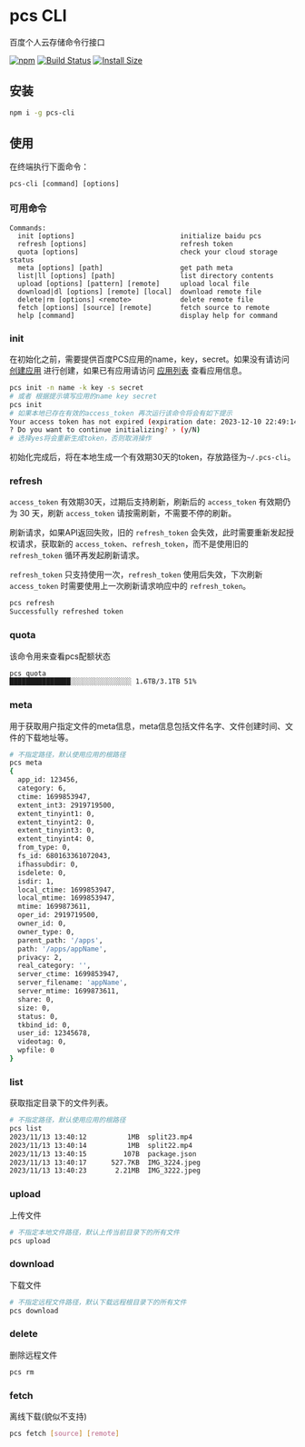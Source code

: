 # pcs CLI

百度个人云存储命令行接口

[![npm][npm]][npm-url]
[![Build Status][build-status]][build-status-url]
[![Install Size][size]][size-url]

## 安装

```sh
npm i -g pcs-cli
```

## 使用
在终端执行下面命令：

```
pcs-cli [command] [options]
```

### 可用命令
```
Commands:
  init [options]                          initialize baidu pcs
  refresh [options]                       refresh token
  quota [options]                         check your cloud storage status
  meta [options] [path]                   get path meta
  list|ll [options] [path]                list directory contents
  upload [options] [pattern] [remote]     upload local file
  download|dl [options] [remote] [local]  download remote file
  delete|rm [options] <remote>            delete remote file
  fetch [options] [source] [remote]       fetch source to remote
  help [command]                          display help for command
```

### init
在初始化之前，需要提供百度PCS应用的name，key，secret。如果没有请访问 [创建应用](https://pan.baidu.com/union/console/createapp) 进行创建，如果已有应用请访问 [应用列表](https://pan.baidu.com/union/console/applist) 查看应用信息。

```sh
pcs init -n name -k key -s secret
# 或者 根据提示填写应用的name key secret
pcs init 
# 如果本地已存在有效的access_token 再次运行该命令将会有如下提示
Your access token has not expired (expiration date: 2023-12-10 22:49:14).
? Do you want to continue initializing? › (y/N)
# 选择yes将会重新生成token，否则取消操作
```
初始化完成后，将在本地生成一个有效期30天的token，存放路径为`~/.pcs-cli`。

### refresh
`access_token` 有效期30天，过期后支持刷新，刷新后的 `access_token` 有效期仍为 30 天，刷新 `access_token` 请按需刷新，不需要不停的刷新。

刷新请求，如果API返回失败，旧的 `refresh_token` 会失效，此时需要重新发起授权请求，获取新的 `access_token`、`refresh_token`，而不是使用旧的 `refresh_token` 循环再发起刷新请求。

`refresh_token` 只支持使用一次，`refresh_token` 使用后失效，下次刷新 `access_token` 时需要使用上一次刷新请求响应中的 `refresh_token`。

```sh
pcs refresh
Successfully refreshed token
```

### quota
该命令用来查看pcs配额状态

```sh
pcs quota
███████████████░░░░░░░░░░░░░░░ 1.6TB/3.1TB 51%
```

### meta
用于获取用户指定文件的meta信息，meta信息包括文件名字、文件创建时间、文件的下载地址等。

```sh
# 不指定路径，默认使用应用的根路径
pcs meta
{
  app_id: 123456,
  category: 6,
  ctime: 1699853947,
  extent_int3: 2919719500,
  extent_tinyint1: 0,
  extent_tinyint2: 0,
  extent_tinyint3: 0,
  extent_tinyint4: 0,
  from_type: 0,
  fs_id: 680163361072043,
  ifhassubdir: 0,
  isdelete: 0,
  isdir: 1,
  local_ctime: 1699853947,
  local_mtime: 1699853947,
  mtime: 1699873611,
  oper_id: 2919719500,
  owner_id: 0,
  owner_type: 0,
  parent_path: '/apps',
  path: '/apps/appName',
  privacy: 2,
  real_category: '',
  server_ctime: 1699853947,
  server_filename: 'appName',
  server_mtime: 1699873611,
  share: 0,
  size: 0,
  status: 0,
  tkbind_id: 0,
  user_id: 12345678,
  videotag: 0,
  wpfile: 0
}
```

### list
获取指定目录下的文件列表。

```sh
# 不指定路径，默认使用应用的根路径
pcs list
2023/11/13 13:40:12          1MB  split23.mp4
2023/11/13 13:40:14          1MB  split22.mp4
2023/11/13 13:40:15         107B  package.json
2023/11/13 13:40:17      527.7KB  IMG_3224.jpeg
2023/11/13 13:40:23       2.21MB  IMG_3222.jpeg
```

### upload
上传文件

```sh
# 不指定本地文件路径，默认上传当前目录下的所有文件
pcs upload
```

### download
下载文件

```sh
# 不指定远程文件路径，默认下载远程根目录下的所有文件
pcs download
```

### delete
删除远程文件

```sh
pcs rm 
```

### fetch
离线下载(貌似不支持)

```sh
pcs fetch [source] [remote]
```

[npm]: https://img.shields.io/npm/v/pcs-cli.svg
[npm-url]: https://www.npmjs.com/package/pcs-cli
[build-status]: https://img.shields.io/github/actions/workflow/status/sobird/pcs-cli/npm-publish.yml?label=CI&logo=github
[build-status-url]: https://github.com/sobird/pcs-cli/actions
[size]: https://packagephobia.com/badge?p=pcs-cli
[size-url]: https://packagephobia.com/result?p=pcs-cli
